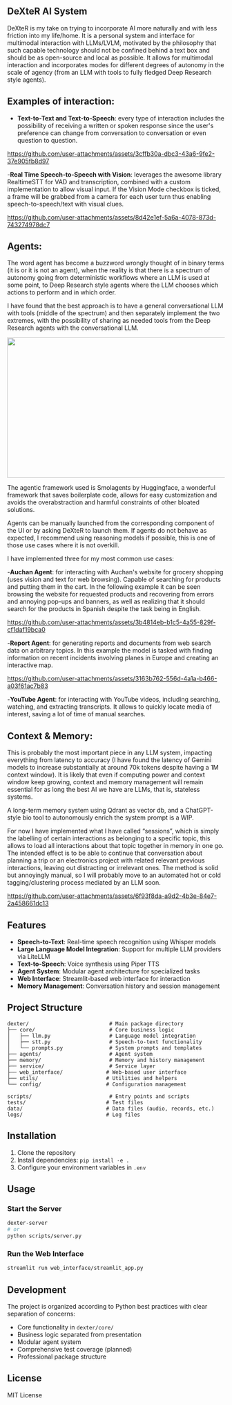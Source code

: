 ## DeXteR AI System

DeXteR is my take on trying to incorporate AI more naturally and with less friction into my life/home. It is a personal system and interface for multimodal interaction with LLMs/LVLM, motivated by the philosophy that such capable technology should not be confined behind a text box and should be as open-source and local as possible. It allows for multimodal interaction and incorporates modes for different degrees of autonomy in the scale of agency (from an LLM with tools to fully fledged Deep Research style agents).

## Examples of interaction:

- **Text-to-Text and Text-to-Speech**: every type of interaction includes the possibility of receiving a written or spoken response since the user's preference can change from conversation to conversation or even question to question. 

https://github.com/user-attachments/assets/3cffb30a-dbc3-43a6-9fe2-37e905fb8d97



-**Real Time Speech-to-Speech with Vision**: leverages the awesome library RealtimeSTT for VAD and transcription, combined with a custom implementation to allow visual input. If the Vision Mode checkbox is ticked, a frame will be grabbed from a camera for each user turn thus enabling speech-to-speech/text with visual clues.


https://github.com/user-attachments/assets/8d42e1ef-5a6a-4078-873d-743274978dc7


## Agents:

 The word agent has become a buzzword wrongly thought of in binary terms (it is or it is not an agent), when the reality is that there is a spectrum of autonomy going from deterministic workflows where an LLM is used at some point, to Deep Research style agents where the LLM chooses which actions to perform and in which order. 

I have found that the best approach is to have a general conversational LLM with tools (middle of the spectrum) and then separately implement the two extremes, with the possibility of sharing as needed tools from the Deep Research agents with the conversational LLM. 

<div align="center">
  <img width="536" height="324" src="https://github.com/user-attachments/assets/1e929afa-f1d7-4472-8388-d95d358a99f5" />
</div>


The agentic framework used is Smolagents by Huggingface, a wonderful framework that saves boilerplate code, allows for easy customization and avoids the overabstraction and harmful constraints of other bloated solutions.

Agents can be manually launched from the corresponding component of the UI or by asking DeXteR to launch them. If agents do not behave as expected, I recommend using reasoning models if possible, this is one of those use cases where it is not overkill.

I have implemented three for my most common use cases: 

-**Auchan Agent**: for interacting with Auchan's website for grocery shopping (uses vision and text for web browsing). Capable of searching for products and putting them in the cart. In the following example it can be seen browsing the website for requested products and recovering from errors and annoying pop-ups and banners, as well as realizing that it should search for the products in Spanish despite the task being in English.


https://github.com/user-attachments/assets/3b4814eb-b1c5-4a55-829f-cf1daf19bca0



-**Report Agent**: for generating reports and documents from web search data on arbitrary topics. In this example the model is tasked with finding information on recent incidents involving planes in Europe and creating an interactive map.


https://github.com/user-attachments/assets/3163b762-556d-4a1a-b466-a03f61ac7b83


-**YouTube Agent**: for interacting with YouTube videos, including searching, watching, and extracting transcripts. It allows to quickly locate media of interest, saving a lot of time of manual searches.


## Context & Memory:

This is probably the most important piece in any LLM system, impacting everything from latency to accuracy (I have found the latency of Gemini models to increase substantially at around 70k tokens despite having a 1M context window). It is likely that even if computing power and context window keep growing, context and memory management will remain essential for as long the best AI we have are LLMs, that is, stateless systems. 

A long-term memory system using Qdrant as vector db, and a ChatGPT-style bio tool to autonomously enrich the system prompt is a WIP. 

For now I have implemented what I have called “sessions”, which is simply the labelling of certain interactions as belonging to a specific topic, this allows to load all interactions about that topic together in memory in one go. The intended effect is to be able to continue that conversation about planning a trip or an electronics project with related relevant previous interactions, leaving out distracting or irrelevant ones. The method is solid but annoyingly manual, so I will probably move to an automated hot or cold tagging/clustering process mediated by an LLM soon.


https://github.com/user-attachments/assets/6f93f8da-a9d2-4b3e-84e7-2a458661dc13



## Features

- **Speech-to-Text**: Real-time speech recognition using Whisper models
- **Large Language Model Integration**: Support for multiple LLM providers via LiteLLM
- **Text-to-Speech**: Voice synthesis using Piper TTS
- **Agent System**: Modular agent architecture for specialized tasks
- **Web Interface**: Streamlit-based web interface for interaction
- **Memory Management**: Conversation history and session management

## Project Structure

```
dexter/                          # Main package directory
├── core/                        # Core business logic
│   ├── llm.py                   # Language model integration
│   ├── stt.py                   # Speech-to-text functionality
│   └── prompts.py               # System prompts and templates
├── agents/                      # Agent system
├── memory/                      # Memory and history management
├── service/                     # Service layer
├── web_interface/              # Web-based user interface
├── utils/                      # Utilities and helpers
└── config/                     # Configuration management

scripts/                         # Entry points and scripts
tests/                          # Test files
data/                           # Data files (audio, records, etc.)
logs/                           # Log files
```

## Installation

1. Clone the repository
2. Install dependencies: `pip install -e .`
3. Configure your environment variables in `.env`

## Usage

### Start the Server
```bash
dexter-server
# or
python scripts/server.py
```

### Run the Web Interface
```bash
streamlit run web_interface/streamlit_app.py
```

## Development

The project is organized according to Python best practices with clear separation of concerns:

- Core functionality in `dexter/core/`
- Business logic separated from presentation
- Modular agent system
- Comprehensive test coverage (planned)
- Professional package structure

## License

MIT License
